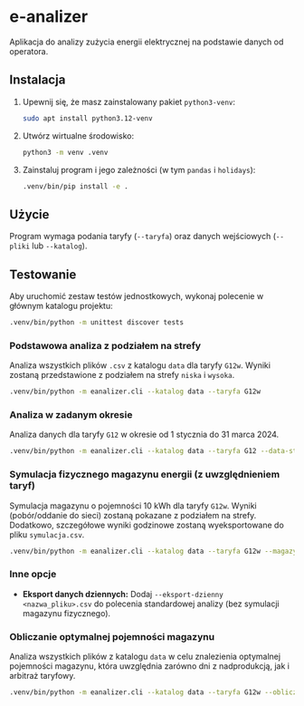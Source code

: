 # e-analizer

Aplikacja do analizy zużycia energii elektrycznej na podstawie danych od operatora.

## Instalacja

1.  Upewnij się, że masz zainstalowany pakiet `python3-venv`:
    ```bash
    sudo apt install python3.12-venv
    ```
2.  Utwórz wirtualne środowisko:
    ```bash
    python3 -m venv .venv
    ```
3.  Zainstaluj program i jego zależności (w tym `pandas` i `holidays`):
    ```bash
    .venv/bin/pip install -e .
    ```

## Użycie

Program wymaga podania taryfy (`--taryfa`) oraz danych wejściowych (`--pliki` lub `--katalog`).

## Testowanie

Aby uruchomić zestaw testów jednostkowych, wykonaj polecenie w głównym katalogu projektu:
```bash
.venv/bin/python -m unittest discover tests
```


### Podstawowa analiza z podziałem na strefy
Analiza wszystkich plików `.csv` z katalogu `data` dla taryfy `G12w`. Wyniki zostaną przedstawione z podziałem na strefy `niska` i `wysoka`.
```bash
.venv/bin/python -m eanalizer.cli --katalog data --taryfa G12w
```

### Analiza w zadanym okresie
Analiza danych dla taryfy `G12` w okresie od 1 stycznia do 31 marca 2024.
```bash
.venv/bin/python -m eanalizer.cli --katalog data --taryfa G12 --data-start 2024-01-01 --data-koniec 2024-03-31
```

### Symulacja fizycznego magazynu energii (z uwzględnieniem taryf)
Symulacja magazynu o pojemności 10 kWh dla taryfy `G12w`. Wyniki (pobór/oddanie do sieci) zostaną pokazane z podziałem na strefy. Dodatkowo, szczegółowe wyniki godzinowe zostaną wyeksportowane do pliku `symulacja.csv`.
```bash
.venv/bin/python -m eanalizer.cli --katalog data --taryfa G12w --magazyn-fizyczny 10 --eksport-symulacji symulacja.csv
```

### Inne opcje

*   **Eksport danych dziennych:** Dodaj `--eksport-dzienny <nazwa_pliku>.csv` do polecenia standardowej analizy (bez symulacji magazynu fizycznego).
### Obliczanie optymalnej pojemności magazynu
Analiza wszystkich plików z katalogu `data` w celu znalezienia optymalnej pojemności magazynu, która uwzględnia zarówno dni z nadprodukcją, jak i arbitraż taryfowy.
```bash
.venv/bin/python -m eanalizer.cli --katalog data --taryfa G12w --oblicz-optymalny-magazyn
```
